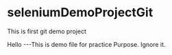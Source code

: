 # seleniumDemoProjectGit
This is first git demo project 

Hello ---This is demo file for practice Purpose. Ignore it.
